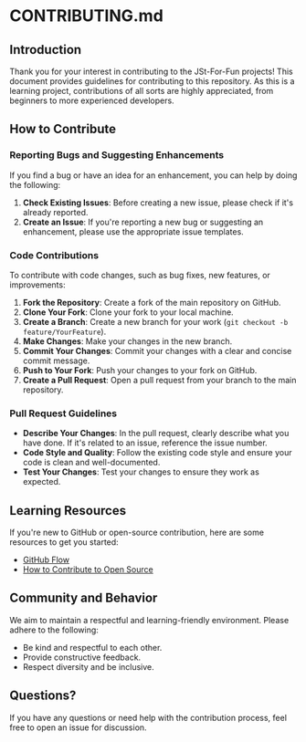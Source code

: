 # CONTRIBUTING.md

## Introduction

Thank you for your interest in contributing to the JSt-For-Fun projects! This document provides guidelines for contributing to this repository. As this is a learning project, contributions of all sorts are highly appreciated, from beginners to more experienced developers.

## How to Contribute

### Reporting Bugs and Suggesting Enhancements

If you find a bug or have an idea for an enhancement, you can help by doing the following:

1. **Check Existing Issues**: Before creating a new issue, please check if it's already reported.
2. **Create an Issue**: If you're reporting a new bug or suggesting an enhancement, please use the appropriate issue templates.

### Code Contributions

To contribute with code changes, such as bug fixes, new features, or improvements:

1. **Fork the Repository**: Create a fork of the main repository on GitHub.
2. **Clone Your Fork**: Clone your fork to your local machine.
3. **Create a Branch**: Create a new branch for your work (`git checkout -b feature/YourFeature`).
4. **Make Changes**: Make your changes in the new branch.
5. **Commit Your Changes**: Commit your changes with a clear and concise commit message.
6. **Push to Your Fork**: Push your changes to your fork on GitHub.
7. **Create a Pull Request**: Open a pull request from your branch to the main repository.

### Pull Request Guidelines

- **Describe Your Changes**: In the pull request, clearly describe what you have done. If it's related to an issue, reference the issue number.
- **Code Style and Quality**: Follow the existing code style and ensure your code is clean and well-documented.
- **Test Your Changes**: Test your changes to ensure they work as expected.

## Learning Resources

If you're new to GitHub or open-source contribution, here are some resources to get you started:

- [GitHub Flow](https://guides.github.com/introduction/flow/)
- [How to Contribute to Open Source](https://opensource.guide/how-to-contribute/)

## Community and Behavior

We aim to maintain a respectful and learning-friendly environment. Please adhere to the following:

- Be kind and respectful to each other.
- Provide constructive feedback.
- Respect diversity and be inclusive.

## Questions?

If you have any questions or need help with the contribution process, feel free to open an issue for discussion.
